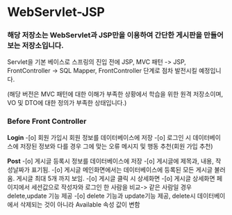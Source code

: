 # WebServlet-JSP #

### 해당 저장소는 WebServlet과 JSP만을 이용하여 간단한 게시판을 만들어보는 저장소입니다. ###
Servlet을 기본 베이스로 스프링의 진입 전에 JSP, MVC 패턴 -> JSP, FrontController -> SQL Mapper, FrontController
단계로 점차 발전시킬 예정입니다.

(해당 버전은 MVC 패턴에 대한 이해가 부족한 상황에서 학습을 위한 원격 저장소이며, VO 및 DTO에 대한 정의가 부족한 상태입니다.)

### Before Front Controller ### 
**Login**
-[o] 회원 가입시 회원 정보를 데이터베이스에 저장
-[o] 로그인 시 데이터베이스에 저장된 정보와 다를 경우 그에 맞는 오류 메시지 및 행동 추천(회원 가입 추천)


**Post**
-[o] 게시글 등록시 정보를 데이터베이스에 저장
-[o] 게시글에 제목과, 내용, 작성날짜가 표기됨.
-[o] 게시글 메인화면에서는 데이터베이스에 등록된 모든 게시글 불러옴. 게시글 최대 5개 까지 보임.
-[o] 게시글 클릭 시 상세화면
-[o] 게시글 상세화면 페이지에서 세션값으로 작성자와 로그인 한 사람을 비교-> 같은 사람일 경우 delete,update 기능 제공
-[o] delete 기능과 update기능 제공, delete시 데이터베이에서 삭제되는 것이 아니라 Available 속성 값이 변함
